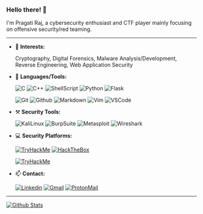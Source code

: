 ### Hello there! 👋

I'm Pragati Raj, a cybersecurity enthusiast and CTF player mainly focusing on offensive security/red teaming.

---

- 🔭 **Interests:**

  Cryptography, Digital Forensics, Malware Analysis/Development, Reverse Engineering, Web Application Security

- 🌱 **Languages/Tools:**
  
  ![C](https://img.shields.io/badge/C-00599C?style=for-the-badge&logo=c&logoColor=white)
  ![C++](https://img.shields.io/badge/C%2B%2B-00599C?style=for-the-badge&logo=c%2B%2B&logoColor=white)
  ![ShellScript](https://img.shields.io/badge/Shell_Script-121011?style=for-the-badge&logo=gnu-bash&logoColor=white)
  ![Python](https://img.shields.io/badge/Python-FFD43B?style=for-the-badge&logo=python&logoColor=blue)
  ![Flask](https://img.shields.io/badge/Flask-000000?style=for-the-badge&logo=flask&logoColor=white)

  ![Git](https://img.shields.io/badge/GIT-E44C30?style=for-the-badge&logo=git&logoColor=white)
  ![Github](https://img.shields.io/badge/GitHub-100000?style=for-the-badge&logo=github&logoColor=white)
  ![Markdown](https://img.shields.io/badge/Markdown-000000?style=for-the-badge&logo=markdown&logoColor=white)
  ![Vim](https://img.shields.io/badge/VIM-%2311AB00.svg?&style=for-the-badge&logo=vim&logoColor=white)
  ![VSCode](https://img.shields.io/badge/VSCode-0078D4?style=for-the-badge&logo=visual%20studio%20code&logoColor=white)

- ⚒️ **Security Tools:**
  
  ![KaliLinux](https://img.shields.io/badge/Kali_Linux-557C94?style=for-the-badge&logo=kali-linux&logoColor=white)
  ![BurpSuite](https://img.shields.io/badge/burpsuite-FF6633?style=for-the-badge&logo=burpsuite&logoColor=white)
  ![Metasploit](https://img.shields.io/badge/metasploit-2596CD?style=for-the-badge&logo=metasploit&logoColor=white)
  ![Wireshark](https://img.shields.io/badge/Wireshark-1679A7?style=for-the-badge&logo=Wireshark&logoColor=white)

- 💻 **Security Platforms:**
  
  [![TryHackMe](https://img.shields.io/badge/TryHackMe-212C42?style=for-the-badge&logo=TryHackMe&logoColor=white)](https://tryhackme.com/r/p/basedBaba)
  [![HackTheBox](https://img.shields.io/badge/HackTheBox-111927?style=for-the-badge&logo=Hack%20The%20Box&logoColor=9FEF00)](https://app.hackthebox.com/profile/1580465)
  
  [![TryHackMe](https://tryhackme-badges.s3.amazonaws.com/basedBaba.png)](https://tryhackme.com/r/p/basedBaba)

- 📫 **Contact:**
  
  [![Linkedin](https://img.shields.io/badge/LinkedIn-0077B5?style=for-the-badge&logo=linkedin&logoColor=white)](https://www.linkedin.com/in/-pragatiraj-)
  [![Gmail](https://img.shields.io/badge/Gmail-D14836?style=for-the-badge&logo=gmail&logoColor=white)](mailto:pragatirajbehera@gmail.com)
  [![ProtonMail](https://img.shields.io/badge/proton%20mail-6D4AFF?style=for-the-badge&logo=protonmail&logoColor=white)](mailto:basedBaba@proton.me)

---

[![Github Stats](https://github-readme-stats-git-masterrstaa-rickstaa.vercel.app/api?username=basedBaba&theme=dracula)](https://github.com/basedBaba)
